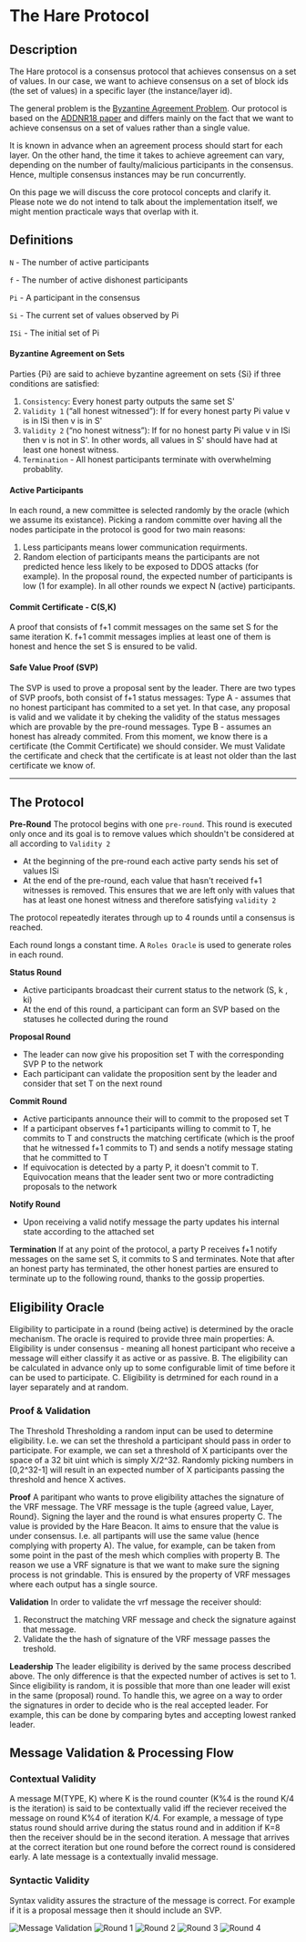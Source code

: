 # The Hare Protocol

## Description
The Hare protocol is a consensus protocol that achieves consensus on a set of values. In our case, we want to achieve consensus on a set of block ids (the set of values) in a specific layer (the instance/layer id).

The general problem is the [Byzantine Agreement Problem](https://en.wikipedia.org/wiki/Quantum_Byzantine_agreement). Our protocol is based on the [ADDNR18 paper](https://eprint.iacr.org/2018/1028.pdf) and differs mainly on the fact that we want to achieve consensus on a set of values rather than a single value.

It is known in advance when an agreement process should start for each layer. On the other hand, the time it takes to achieve agreement can vary, depending on the number of faulty/malicious participants in the consensus. Hence, multiple consensus instances may be run concurrently.  

On this page we will discuss the core protocol concepts and clarify it. Please note we do not intend to talk about the implementation itself, we might mention practicale ways that overlap with it.

## Definitions
`N` - The number of active participants

`f` - The number of active dishonest participants

`Pi` - A participant in the consensus

`Si` - The current set of values observed by Pi

`ISi` - The initial set of Pi

#### Byzantine Agreement on Sets

Parties {Pi} are said to achieve byzantine agreement on sets {Si} if three conditions are satisfied:
1. `Consistency`: Every honest party outputs the same set S'
2. `Validity 1` (“all honest witnessed”): If for every honest party Pi value v is in ISi then v is in S'
3. `Validity 2` (“no honest witness”): If for no honest party Pi value v in ISi then v is not in S'. In other words, all values in S' should have had at least one honest witness.
4. `Termination` - All honest participants terminate with overwhelming probablity.

#### Active Participants
In each round, a new committee is selected randomly by the oracle (which we assume its existance).
Picking a random committe over having all the nodes participate in the protocol is good for two main reasons:
1. Less participants means lower communication requirments.
2. Random election of participants means the participants are not predicted hence less likely to be exposed to DDOS attacks (for example).
In the proposal round, the expected number of participants is low (1 for example). In all other rounds we expect N (active) participants.

#### Commit Certificate - C(S,K)
A proof that consists of f+1 commit messages on the same set S for the same iteration K.
f+1 commit messages implies at least one of them is honest and hence the set S is ensured to be valid.

#### Safe Value Proof (SVP)
The SVP is used to prove a proposal sent by the leader.
There are two types of SVP proofs, both consist of f+1 status messages:
Type A - assumes that no honest participant has commited to a set yet. In that case, any proposal is valid and we validate it by cheking the validity of the status messages which are provable by the pre-round messages.
Type B - assumes an honest has already commited. From this moment, we know there is a certificate (the Commit Certificate) we should consider. We must Validate the certificate and check that the certificate is at least not older than the last certificate we know of.

---

## The Protocol

**Pre-Round**
The protocol begins with one `pre-round`. This round is executed only once and its goal is to remove values which shouldn't be considered at all according to `Validity 2`
- At the beginning of the pre-round each active party sends his set of values ISi
- At the end of the pre-round, each value that hasn't received f+1 witnesses is removed. This ensures that we are left only with values that has at least one honest witness and therefore satisfying `validity 2`

The protocol repeatedly iterates through up to 4 rounds until a consensus is reached.

Each round longs a constant time. A `Roles Oracle` is used to generate roles in each round.

**Status Round**
- Active participants broadcast their current status to the network (S, k , ki)
- At the end of this round, a participant can form an SVP based on the statuses he collected during the round

**Proposal Round**
- The leader can now give his proposition set T with the corresponding SVP P to the network
- Each participant can validate the proposition sent by the leader and consider that set T on the next round

**Commit Round**
- Active participants announce their will to commit to the proposed set T
- If a participant observes f+1 participants willing to commit to T, he commits to T and constructs the matching certificate (which is the proof that he witnessed f+1 commits to T) and sends a notify message stating that he committed to T
- If equivocation is detected by a party P, it doesn't commit to T. Equivocation means that the leader sent two or more contradicting proposals to the network

**Notify Round**
- Upon receiving a valid notify message the party updates his internal state according to the attached set

**Termination**
If at any point of the protocol, a party P receives f+1 notify messages on the same set S, it commits to S and terminates. Note that after an honest party has terminated, the other honest parties are ensured to terminate up to the following round, thanks to the gossip properties.

## Eligibility Oracle

Eligibility to participate in a round (being active) is determined by the oracle mechanism.
The oracle is required to provide three main properties:
A. Eligibility is under consensus - meaning all honest participant who receive a message will either classify it as active or as passive.
B. The eligibility can be calculated in advance only up to some configurable limit of time before it can be used to participate.
C. Eligibility is detrmined for each round in a layer separately and at random.

### Proof & Validation
The Threshold
Thresholding a random input can be used to determine eligibility. I.e. we can set the threshold a participant should pass in order to participate. For example, we can set a threshold of X participants over the space of a 32 bit uint which is simply X/2^32. Randomly picking numbers in [0,2^32-1] will result in an expected number of X participants passing the threshold and hence X actives.

**Proof**
A paritipant who wants to prove eligibility attaches the signature of the VRF message.
The VRF message is the tuple {agreed value, Layer, Round}. Signing the layer and the round is what ensures property C.
The value is provided by the Hare Beacon. It aims to ensure that the value is under consensus. I.e. all partipants will use the same value (hence complying with property A). The value, for example, can be taken from some point in the past of the mesh which complies with property B.
The reason we use a VRF signature is that we want to make sure the signing process is not grindable. This is ensured by the property of VRF messages where each output has a single source.

**Validation**
In order to validate the vrf message the receiver should:
1. Reconstruct the matching VRF message and check the signature against that message.
2. Validate the the hash of signature of the VRF message passes the treshold.

**Leadership**
The leader eligibility is derived by the same process described above. The only difference is that the expected number of actives is set to 1. Since eligibility is random, it is possible that more than one leader will exist in the same (proposal) round. To handle this, we agree on a way to order the signatures in order to decide who is the real accepted leader. For example, this can be done by comparing bytes and accepting lowest ranked leader. 

## Message Validation & Processing Flow

### Contextual Validity
A message M(TYPE, K) where K is the round counter (K%4 is the round K/4 is the iteration) is said to be contextually valid iff the reciever received the message on round K%4 of iteration K/4.
For example, a message of type status round should arrive during the status round and in addition if K=8 then the receiver should be in the second iteration.
A message that arrives at the correct iteration but one round before the correct round is considered early.
A late message is a contextually invalid message.


### Syntactic Validity
Syntax validity assures the stracture of the message is correct. For example if it is a proposal message then it should include an SVP.

![Message Validation](https://raw.githubusercontent.com/spacemeshos/protocol/hare/hare/svg/msg_validation.svg?sanitize=true)
![Round 1](https://raw.githubusercontent.com/spacemeshos/protocol/hare/hare/svg/round1.svg?sanitize=true)
![Round 2](https://raw.githubusercontent.com/spacemeshos/protocol/hare/hare/svg/round2.svg?sanitize=true)
![Round 3](https://raw.githubusercontent.com/spacemeshos/protocol/hare/hare/svg/round3.svg?sanitize=true)
![Round 4](https://raw.githubusercontent.com/spacemeshos/protocol/hare/hare/svg/round4.svg?sanitize=true)
